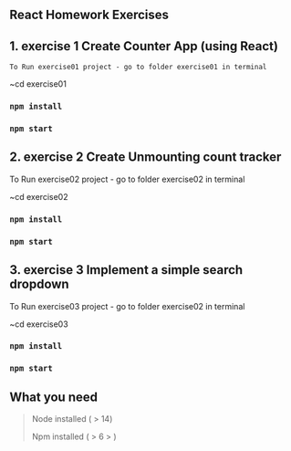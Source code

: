 ## React Homework Exercises

## 1. exercise 1 Create Counter App (using React)
    To Run exercise01 project - go to folder exercise01 in terminal
~cd exercise01
### `npm install`
### `npm start`
    

## 2. exercise 2 Create Unmounting count tracker
 To Run exercise02 project - go to folder exercise02 in terminal

 ~cd exercise02

### `npm install`
### `npm start`

## 3. exercise 3 Implement a simple search dropdown
To Run exercise03 project - go to folder exercise02 in terminal

~cd exercise03

### `npm install`
### `npm start`

## What you need

> Node installed ( > 14)
>
> Npm installed ( > 6 > )
